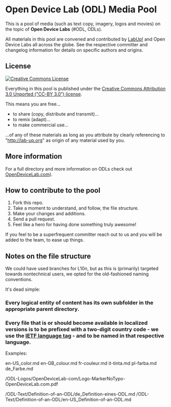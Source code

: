 # Open Device Lab (ODL) Media Pool

This is a pool of media (such as text copy, imagery, logos and movies) on the topic of **Open Device Labs** (#ODL, ODLs).

All materials in this pool are convened and contributed by [LabUp!](http://lab-up.org) and Open Device Labs all across the globe. See the respective committer and changelog information for details on specific authors and origins. 

## License

<a rel="license" href="http://creativecommons.org/licenses/by/3.0/"><img alt="Creative Commons License" style="border-width:0" src="http://i.creativecommons.org/l/by/3.0/88x31.png" /></a><br />

Everything in this pool is published under the [Creative Commons Attribution 3.0 Unported ("CC-BY 3.0") license](http://creativecommons.org/licenses/by/3.0/).

This means you are free…

- to share (copy, distribute and transmit)…
- to remix (adapt)…
- to make commercial use…

…of any of these materials as long as you attribute by clearly referencing to "http://lab-up.org" as origin of any material used by you.

## More information

For a full directory and more information on ODLs check out [OpenDeviceLab.com](http://opendevicelab.com)).

## How to contribute to the pool

1. Fork this repo.
2. Take a moment to understand, and follow, the file structure.
3. Make your changes and additions.
4. Send a pull request. 
5. Feel like a hero for having done something truly awesome!

If you feel to be a superfrequent committer reach out to us and you will be added to the team, to ease up things.

## Notes on the file structure

We could have used branches for L10n, but as this is (primarily) targeted towards nontechnical users, we opted for the old-fashioned naming conventions. 

It's dead simple:

### Every logical entity of content has its own subfolder in the appropriate parent directory.

### Every file that is or should become available in localized versions is to be prefixed with a two-digit country code - we use the [IETF language tag](http://en.wikipedia.org/wiki/IETF_language_tag) - and to be named in that respective language. 

Examples: 

en-US_color.md
en-GB_colour.md
fr-couleur.md
it-tinta.md
pl-farba.md
de_Farbe.md

/ODL-Logos/OpenDeviceLab-com/Logo-MarkerNoTypo-OpenDeviceLab.com.pdf

/ODL-Text/Definition-of-an-ODL/de_Definition-eines-ODL.md
/ODL-Text/Definition-of-an-ODL/en-US_Definition-of-an-ODL.md
